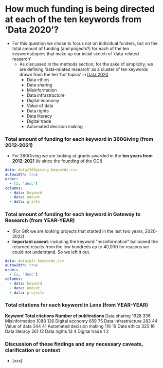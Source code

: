 
# How much funding is being directed at each of the ten keywords from ‘Data 2020’?

* For this question we chose to focus not on individual funders, but on the total amount of funding (and projects?) for each of the ten keywords/topics that make up our initial sketch of ‘data-related research’
	* As discussed in the methods section, for the sake of simplicity, we are defining ‘data-related research’ as a cluster of ten keywords drawn from the ten ‘hot topics’ in  [Data 2020](https://theodi.org/article/data-2020/) .
		* Data ethics
		* Data sharing
		* Misinformation
		* Data infrastructure
		* Digital economy
		* Value of data
		* Data rights
		* Data literacy
		* Digital trade
		* Automated decision making
### Total amount of funding for each keyword in 360Giving (from 2012-2021)
* For 360Giving we are looking at grants awarded in the **ten years from 2012-2021** (ie since the founding of the ODI)

```yaml table
data: data/360giving_keywords.csv
autowidth: true
order:
  - [2, 'desc']
columns:
  - data: keyword
  - data: amount
  - data: grants
```

### Total amount of funding for each keyword in Gateway to Research (from YEAR-YEAR)
* (For GtR we are looking projects that started in the last two years, 2020-2022)
* **Important caveat**: including the keyword “misinformation” ballooned the returned results from the low hundreds up to 40,000 for reasons we could not understand. So we left it out. 

```yaml table
data: data/gtr_keywords.csv
autowidth: true
order:
  - [2, 'desc']
columns:
  - data: keyword
  - data: amount
  - data: projects
```

### Total citations for each keyword in Lens (from YEAR-YEAR)

**Keyword**
**Total citations**
**Number of publications**
Data sharing
1928
336
Misinformation
1088
136
Digital economy
659
75
Data infrastructure
283
44
Value of data
344
41
Automated decision making
118
19
Data ethics
325
16
Data literacy
261
12
Data rights
13
4
Digital trade
1
2



### Discussion of these findings and any necessary caveats, clarification or context
* [xxx]
